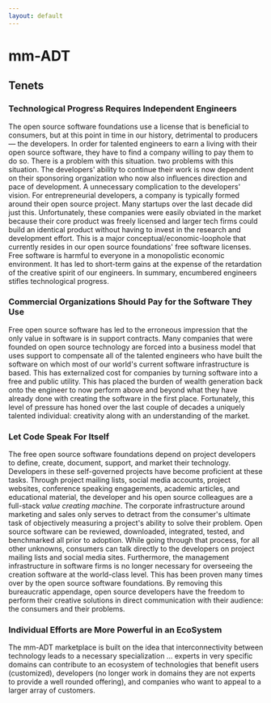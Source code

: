 ```yaml
---
layout: default
---
```


# mm-ADT
## Tenets

### Technological Progress Requires Independent Engineers

The open source software foundations use a license that is beneficial to consumers, but at this point in time in our history, detrimental to producers&mdash;
the developers. In order for talented engineers to earn a living with their open source software, they have to find a company willing to pay them to do so. There is a problem with this situation. two problems with this situation. The developers' ability to continue their work is now dependent on their sponsoring organization who now also influences direction and pace of development. A unnecessary complication to the developers' vision. For entrepreneurial developers, a company is typically formed around their open source project. Many startups over the last decade did just this. Unfortunately, these companies were easily obviated in the market because their core product was freely licensed and larger tech firms could build an identical product without having to invest in the research and development effort. This is a major conceptual/economic-loophole that currently resides in our open source foundations' free software licenses. Free software is harmful to everyone in a monopolistic economic environment. It has led to short-term gains at the expense of the retardation of the creative spirit of our engineers. In summary, encumbered engineers stifles technological progress.

### Commercial Organizations Should Pay for the Software They Use

Free open source software has led to the erroneous impression that the only value in software is in support contracts. Many companies that were founded on open source technology are forced into a business model that uses support to compensate all of the talented engineers who have built the software on which most of our world's current software infrastructure is based. This has externalized cost for companies by turning software into a free and public utility. This has placed the burden of wealth generation back onto the engineer to now perform above and beyond what they have already done with creating the software in the first place. Fortunately, this level of pressure has honed over the last couple of decades a uniquely talented individual: creativity along with an understanding of the market.

### Let Code Speak For Itself

The free open source software foundations depend on project developers to define, create, document, support, and market their technology. Developers in these self-governed projects have become proficient at these tasks. Through project mailing lists, social media accounts, project websites, conference speaking engagements, academic articles, and educational material, the developer and his open source colleagues are a full-stack _value creating machine_. The corporate infrastructure around marketing and sales only serves to detract from the consumer's ultimate task of objectively measuring a project's ability to solve their problem. Open source software can be reviewed, downloaded, integrated, tested, and benchmarked all prior to adoption. While going through that process, for all other unknowns, consumers can talk directly to the developers on project mailing lists and social media sites. Furthermore, the management infrastructure in software firms is no longer necessary for overseeing the creation software at the world-class level. This has been proven many times over by the open source software foundations. By removing this bureaucratic appendage, open source developers have the freedom to perform their creative solutions in direct communication with their audience: the consumers and their problems.

### Individual Efforts are More Powerful in an EcoSystem

The mm-ADT marketplace is built on the idea that interconnectivity between technology leads to a necessary specialization ... experts in very specific domains can contribute to an ecosystem of technologies that benefit users (customized), developers (no longer work in domains they are not experts to provide a well rounded offering), and companies who want to appeal to a larger array of customers. 